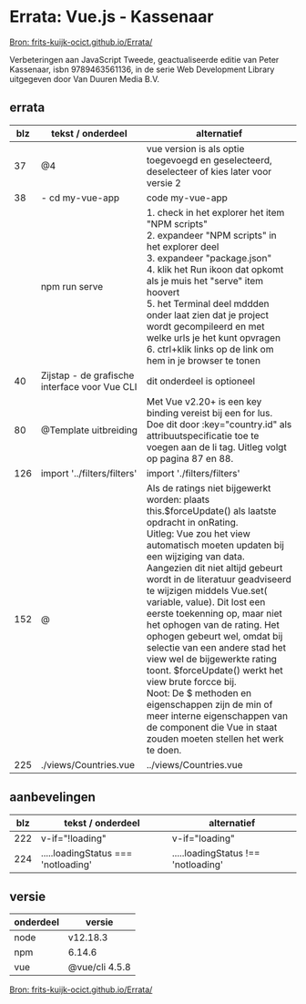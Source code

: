 # Errata: Vue.js - Kassenaar
[Bron: frits-kuijk-ocict.github.io/Errata/](https://frits-kuijk-ocict.github.io/Errata/)

Verbeteringen aan JavaScript Tweede, geactualiseerde editie van Peter Kassenaar, isbn 9789463561136, in de serie Web Development Library uitgegeven door Van Duuren Media B.V.

## errata

| blz | tekst / onderdeel | alternatief |
| - | - | - |
| 37 | @4 | vue version is als optie toegevoegd en geselecteerd, deselecteer of kies later voor versie 2 |
| 38 | - cd my-vue-app | code my-vue-app |
|  | npm run serve | 1. check in het explorer het item "NPM scripts"<br>2. expandeer "NPM scripts" in het explorer deel<br>3. expandeer "package.json"<br>4. klik het Run ikoon dat opkomt als je muis het "serve" item hoovert<br>5. het Terminal deel mddden onder laat zien dat je project wordt gecompileerd en met welke urls je het kunt opvragen<br>6. ctrl+klik links op de link om hem in je browser te tonen |
| 40 | Zijstap - de grafische interface voor Vue CLI | dit onderdeel is optioneel |
| 80 | @Template uitbreiding | Met Vue v2.20+ is een key binding vereist bij een for lus. Doe dit door :key="country.id" als attribuutspecificatie toe te voegen aan de li tag. Uitleg volgt op pagina 87 en 88. |
| 126 | import '../filters/filters' | import './filters/filters' |
| 152 | @ | Als de ratings niet bijgewerkt worden: plaats this.$forceUpdate() als laatste opdracht in onRating.<br>Uitleg: Vue zou het view automatisch moeten updaten bij een wijziging van data. Aangezien dit niet altijd gebeurt wordt in de literatuur geadviseerd te wijzigen middels Vue.set( variable, value). Dit lost  een eerste toekenning op, maar niet het ophogen van de rating. Het ophogen gebeurt wel, omdat bij selectie van een andere stad het view wel de bijgewerkte rating toont. $forceUpdate() werkt het view brute forcce bij.<br>Noot: De $ methoden en eigenschappen zijn de min of meer interne eigenschappen van de component die Vue in staat zouden moeten stellen het werk te doen. |
| 225 | ./views/Countries.vue | ../views/Countries.vue |

## aanbevelingen

| blz | tekst / onderdeel | alternatief |
| - | - | - |
| 222 | v-if="!loading" | v-if="loading" |
| 224 | .....loadingStatus === 'notloading' | .....loadingStatus !== 'notloading' |

## versie

| onderdeel | versie|
| - | - |
| node | v12.18.3 |
| npm | 6.14.6 |
| vue | @vue/cli 4.5.8 |

[Bron: frits-kuijk-ocict.github.io/Errata/](https://frits-kuijk-ocict.github.io/Errata/)
